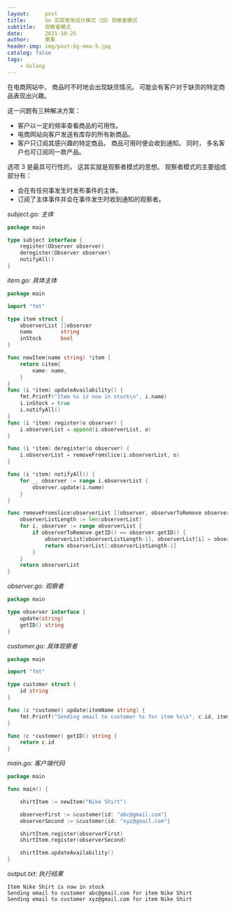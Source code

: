 ```yaml
---
layout:     post
title:      Go 实现常用设计模式（四）观察者模式
subtitle:   观察者模式
date:       2021-10-25
author:     果果
header-img: img/post-bg-mma-5.jpg
catalog: false
tags:
    - Golang
---
```


在电商网站中， 商品时不时地会出现缺货情况。 可能会有客户对于缺货的特定商品表现出兴趣。 

这一问题有三种解决方案：

 * 客户以一定的频率查看商品的可用性。
 * 电商网站向客户发送有库存的所有新商品。
 * 客户只订阅其感兴趣的特定商品， 商品可用时便会收到通知。 同时， 多名客户也可订阅同一款产品。

选项 3 是最具可行性的， 这其实就是观察者模式的思想。 观察者模式的主要组成部分有：

 * 会在有任何事发生时发布事件的主体。
 * 订阅了主体事件并会在事件发生时收到通知的观察者。

*subject.go: 主体*
```go
package main

type subject interface {
    register(Observer observer)
    deregister(Observer observer)
    notifyAll()
}
```

*item.go: 具体主体*
```go
package main

import "fmt"

type item struct {
    observerList []observer
    name         string
    inStock      bool
}

func newItem(name string) *item {
    return &item{
        name: name,
    }
}
func (i *item) updateAvailability() {
    fmt.Printf("Item %s is now in stock\n", i.name)
    i.inStock = true
    i.notifyAll()
}
func (i *item) register(o observer) {
    i.observerList = append(i.observerList, o)
}

func (i *item) deregister(o observer) {
    i.observerList = removeFromslice(i.observerList, o)
}

func (i *item) notifyAll() {
    for _, observer := range i.observerList {
        observer.update(i.name)
    }
}

func removeFromslice(observerList []observer, observerToRemove observer) []observer {
    observerListLength := len(observerList)
    for i, observer := range observerList {
        if observerToRemove.getID() == observer.getID() {
            observerList[observerListLength-1], observerList[i] = observerList[i], observerList[observerListLength-1]
            return observerList[:observerListLength-1]
        }
    }
    return observerList
}
```

*observer.go: 观察者*
```go
package main

type observer interface {
    update(string)
    getID() string
}
```

*customer.go: 具体观察者*
```go
package main

import "fmt"

type customer struct {
    id string
}

func (c *customer) update(itemName string) {
    fmt.Printf("Sending email to customer %s for item %s\n", c.id, itemName)
}

func (c *customer) getID() string {
    return c.id
}
```

*main.go: 客户端代码*
```go
package main

func main() {

    shirtItem := newItem("Nike Shirt")

    observerFirst := &customer{id: "abc@gmail.com"}
    observerSecond := &customer{id: "xyz@gmail.com"}

    shirtItem.register(observerFirst)
    shirtItem.register(observerSecond)

    shirtItem.updateAvailability()
}
```

*output.txt: 执行结果*
```text
Item Nike Shirt is now in stock
Sending email to customer abc@gmail.com for item Nike Shirt
Sending email to customer xyz@gmail.com for item Nike Shirt
```